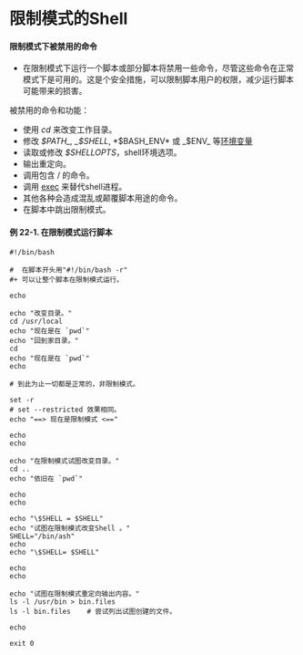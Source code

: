 # 限制模式的Shell
#### 限制模式下被禁用的命令
* 在限制模式下运行一个脚本或部分脚本将禁用一些命令，尽管这些命令在正常模式下是可用的。这是个安全措施，可以限制脚本用户的权限，减少运行脚本可能带来的损害。

被禁用的命令和功能：
* 使用 _cd_ 来改变工作目录。
* 修改 _$PATH_, _$SHELL_, *$BASH_ENV* 或 _$ENV_ 等[环境变量](http://tldp.org/LDP/abs/html/othertypesv.html#ENVREF)
* 读取或修改 _$SHELLOPTS_，shell环境选项。
* 输出重定向。
* 调用包含 / 的命令。
* 调用 [exec](http://tldp.org/LDP/abs/html/internal.html#EXECREF) 来替代shell进程。
* 其他各种会造成混乱或颠覆脚本用途的命令。
* 在脚本中跳出限制模式。

#### 例 22-1. 在限制模式运行脚本
```
#!/bin/bash

#  在脚本开头用"#!/bin/bash -r"
#+ 可以让整个脚本在限制模式运行。

echo

echo "改变目录。"
cd /usr/local
echo "现在是在 `pwd`"
echo "回到家目录。"
cd
echo "现在是在 `pwd`"
echo

# 到此为止一切都是正常的，非限制模式。

set -r
# set --restricted 效果相同。
echo "==> 现在是限制模式 <=="

echo
echo

echo "在限制模式试图改变目录。"
cd ..
echo "依旧在 `pwd`"

echo
echo

echo "\$SHELL = $SHELL"
echo "试图在限制模式改变Shell 。"
SHELL="/bin/ash"
echo
echo "\$SHELL= $SHELL"

echo
echo

echo "试图在限制模式重定向输出内容。"
ls -l /usr/bin > bin.files
ls -l bin.files    # 尝试列出试图创建的文件。

echo

exit 0

```
